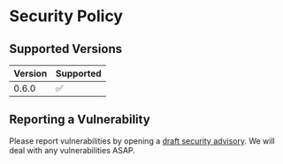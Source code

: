 # Security Policy

## Supported Versions

| Version | Supported          |
| ------- | ------------------ |
| 0.6.0   | ✅                |

## Reporting a Vulnerability

Please report vulnerabilities by opening a [draft security advisory](https://github.com/nhsx/NHSSynth/security/advisories/new). We will deal with any vulnerabilities ASAP.
